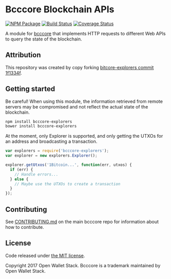 Bcccore Blockchain APIs
======

[![NPM Package](https://img.shields.io/npm/v/bcccore-explorers.svg?style=flat-square)](https://www.npmjs.org/package/bcccore-explorers)
[![Build Status](https://img.shields.io/travis/owstack/bcccore-explorers.svg?branch=master&style=flat-square)](https://travis-ci.org/owstack/bcccore-explorers)
[![Coverage Status](https://img.shields.io/coveralls/owstack/bcccore-explorers.svg?style=flat-square)](https://coveralls.io/r/owstack/bcccore-explorers)

A module for [bcccore](https://github.com/owstack/bcccore) that implements HTTP requests to different Web APIs to query the state of the blockchain.

## Attribution

This repository was created by copy forking [bitcore-explorers commit 1f1334f](https://github.com/bitpay/bitcore-explorers/commit/1f1334f7ea7f75ed80f62d379613a961a66403f2).

## Getting started

Be careful! When using this module, the information retrieved from remote servers may be compromised and not reflect the actual state of the blockchain.

```sh
npm install bcccore-explorers
bower install bcccore-explorers
```

At the moment, only Explorer is supported, and only getting the UTXOs for an address and broadcasting a transaction.

```javascript
var explorers = require('bcccore-explorers');
var explorer = new explorers.Explorer();

explorer.getUtxos('1Bitcoin...', function(err, utxos) {
  if (err) {
    // Handle errors...
  } else {
    // Maybe use the UTXOs to create a transaction
  }
});
```

## Contributing

See [CONTRIBUTING.md](https://github.com/owstack/bcccore/blob/master/CONTRIBUTING.md) on the main bcccore repo for information about how to contribute.

## License

Code released under [the MIT license](https://github.com/owstack/bcccore/blob/master/LICENSE).

Copyright 2017 Open Wallet Stack. Bcccore is a trademark maintained by Open Wallet Stack.

[bcccore]: http://github.com/owstack/bcccore-explorers
